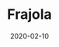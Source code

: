 ---
template: SingleToy
title: Frajola
status: Featured / Published
date: '2020-02-10'
featuredImage: https://brincadeira.co/products/list_frajola.png
price: R$250,00
excerpt: >-
  Esperando o Márcio Quer Frango enviar a descrição do produto antes que John Connor lance uma ofensiva final contra a Skynet em 2029.


  Um dia chega...
categories:
  - category: Infláveis
meta:
  canonicalLink: 'https://brincadeira.co/brinquedos/frajola/'
  noindex: false
  title: Frajola
  description: Esperando o Márcio Quer Frango enviar a descrição do produto antes que John Connor lance uma ofensiva final contra a Skynet em 2029.
---